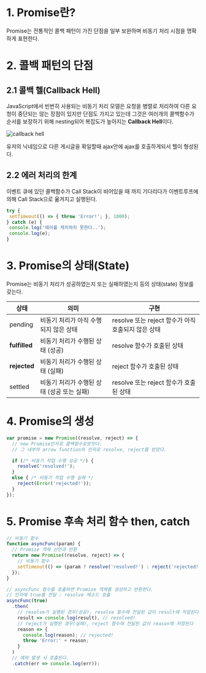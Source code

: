 # 1. Promise란?

 Promise는 전통적인 콜백 패턴이 가진 단점을 일부 보완하며 비동기 처리 시점을 명확하게 표현한다.

# 2. 콜백 패턴의 단점



## 2.1 콜백 헬(Callback Hell)

JavaScript에서 빈번히 사용되는 비동기 처리 모델은 요청을 병렬로 처리하여 다른 요청이 중단되는 않는 장점이 있지만 단점도 가지고 있는데 그것은 여러개의 콜백함수가 순서를 보장하기 위해 nesting되어 복잡도가 높아지는 **Callback Hell**이다.

![callback hell](http://poiemaweb.com/img/callback-hell.png)

유저의 닉네임으로 다른 게시글을 확일할때 ajax안에 ajax를 호출하게되서 헬이 형성된다.

## 2.2 에러 처리의 한계

이벤트 큐에 있던 콜백함수가 Call Stack이 비어있을 때 까지 기다리다가 이벤트루프에 의해 Call Stack으로 욺겨지고 실행된다.



 ```js
try {
  setTimeout(() => { throw 'Error!'; }, 1000);
} catch (e) {
  console.log('에러를 캐치하지 못한다..');
  console.log(e);
}
 ```



# 3. Promise의 상태(State)

Promise는 비동기 처리가 성공하였는지 또는 실패하였는지 등의 상태(state) 정보를 갖는다.

| 상태          | 의미                                       | 구현                                               |
| ------------- | ------------------------------------------ | -------------------------------------------------- |
| pending       | 비동기 처리가 아직 수행되지 않은 상태      | resolve 또는 reject 함수가 아직 호출되지 않은 상태 |
| **fulfilled** | 비동기 처리가 수행된 상태 (성공)           | resolve 함수가 호출된 상태                         |
| **rejected**  | 비동기 처리가 수행된 상태 (실패)           | reject 함수가 호출된 상태                          |
| settled       | 비동기 처리가 수행된 상태 (성공 또는 실패) | resolve 또는 reject 함수가 호출된 상태             |



# 4. Promise의 생성

```js
var promise = new Promise((resolve, reject) => { 
  // new Promise인자로 콜백함수로받앗다.
  // 그 내부의 arrow function의 인자로 resolve, reject를 받았다.

  if (/* 비동기 작업 수행 성공 */) {
    resolve('resolved!');
  }
  else { /* 비동기 작업 수행 실패 */
    reject(Error('rejected!'));
  }
});
```





# 5. Promise 후속 처리 함수 then, catch

```js
// 비동기 함수
function asyncFunc(param) {
  // Promise 객체 선언과 반환
  return new Promise((resolve, reject) => {
    // 비동기 함수
    setTimeout(() => (param ? resolve('resolved!') : reject('rejected!')), 1000);
  });
}
```

```js
// asyncFunc 함수를 호출하면 Promise 객체를 생성하고 반환한다.
// 인자에 true를 전달 : resolve 메소드 호출
asyncFunc(true)
  .then(
    // resolve가 실행된 경우(성공), resolve 함수에 전달된 값이 result에 저장된다
    result => console.log(result), // resolved!
    // reject가 실행된 경우(실패), reject 함수에 전달된 값이 reason에 저장된다
    reason => {
      console.log(reason); // rejected!
      throw 'Error:' + reason;
    }
  )
  // 예외 발생 시 호출된다.
  .catch(err => console.log(err));
```

